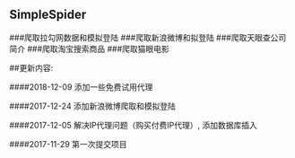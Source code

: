 ## SimpleSpider
###爬取拉勾网数据和模拟登陆
###爬取新浪微博和拟登陆
###爬取天眼查公司简介
###爬取淘宝搜索商品
###爬取猫眼电影

##更新内容:

####2018-12-09 添加一些免费试用代理

####2017-12-24 添加新浪微博爬取和模拟登陆

####2017-12-05 解决IP代理问题（购买付费IP代理）, 添加数据库插入

####2017-11-29 第一次提交项目
